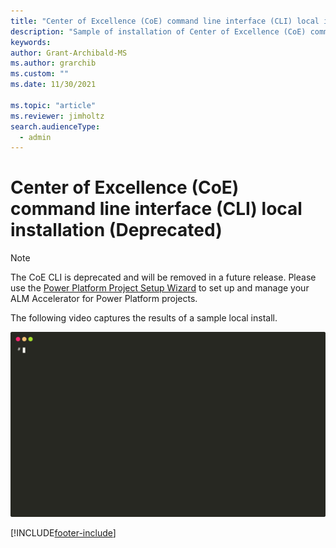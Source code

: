 ```yaml
---
title: "Center of Excellence (CoE) command line interface (CLI) local installation (Deprecated)"
description: "Sample of installation of Center of Excellence (CoE) command line interface (CLI) to a local deployment"
keywords: 
author: Grant-Archibald-MS
ms.author: grarchib
ms.custom: ""
ms.date: 11/30/2021

ms.topic: "article"
ms.reviewer: jimholtz
search.audienceType: 
  - admin
---
```


# Center of Excellence (CoE) command line interface (CLI) local installation (Deprecated)

> [!NOTE]
> The CoE CLI is deprecated and will be removed in a future release. Please use the [Power Platform Project Setup Wizard](/power-platform/guidance/alm-accelerator/setup-admin-tasks.md) to set up and manage your ALM Accelerator for Power Platform projects.

The following video captures the results of a sample local install.

![Local install](./media/install-local.svg)

[!INCLUDE[footer-include](../../../includes/footer-banner.md)]
